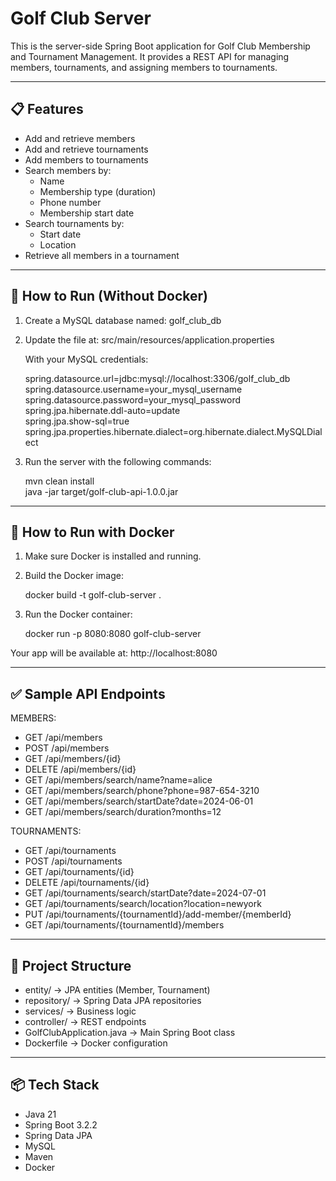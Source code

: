 Golf Club Server
================

This is the server-side Spring Boot application for Golf Club Membership and Tournament Management. 
It provides a REST API for managing members, tournaments, and assigning members to tournaments.

------------------------
📋 Features
------------------------

- Add and retrieve members
- Add and retrieve tournaments
- Add members to tournaments
- Search members by:
  - Name
  - Membership type (duration)
  - Phone number
  - Membership start date
- Search tournaments by:
  - Start date
  - Location
- Retrieve all members in a tournament

------------------------
🔧 How to Run (Without Docker)
------------------------

1. Create a MySQL database named: golf_club_db

2. Update the file at:
   src/main/resources/application.properties

   With your MySQL credentials:

   spring.datasource.url=jdbc:mysql://localhost:3306/golf_club_db  
   spring.datasource.username=your_mysql_username  
   spring.datasource.password=your_mysql_password  
   spring.jpa.hibernate.ddl-auto=update  
   spring.jpa.show-sql=true  
   spring.jpa.properties.hibernate.dialect=org.hibernate.dialect.MySQLDialect

3. Run the server with the following commands:

   mvn clean install  
   java -jar target/golf-club-api-1.0.0.jar

------------------------
🐳 How to Run with Docker
------------------------

1. Make sure Docker is installed and running.

2. Build the Docker image:

   docker build -t golf-club-server .

3. Run the Docker container:

   docker run -p 8080:8080 golf-club-server

Your app will be available at: http://localhost:8080

------------------------
✅ Sample API Endpoints
------------------------

MEMBERS:
- GET     /api/members
- POST    /api/members
- GET     /api/members/{id}
- DELETE  /api/members/{id}
- GET     /api/members/search/name?name=alice
- GET     /api/members/search/phone?phone=987-654-3210
- GET     /api/members/search/startDate?date=2024-06-01
- GET     /api/members/search/duration?months=12

TOURNAMENTS:
- GET     /api/tournaments
- POST    /api/tournaments
- GET     /api/tournaments/{id}
- DELETE  /api/tournaments/{id}
- GET     /api/tournaments/search/startDate?date=2024-07-01
- GET     /api/tournaments/search/location?location=newyork
- PUT     /api/tournaments/{tournamentId}/add-member/{memberId}
- GET     /api/tournaments/{tournamentId}/members

------------------------
📁 Project Structure
------------------------

- entity/      → JPA entities (Member, Tournament)
- repository/  → Spring Data JPA repositories
- services/    → Business logic
- controller/  → REST endpoints
- GolfClubApplication.java → Main Spring Boot class
- Dockerfile   → Docker configuration

------------------------
📦 Tech Stack
------------------------

- Java 21
- Spring Boot 3.2.2
- Spring Data JPA
- MySQL
- Maven
- Docker
